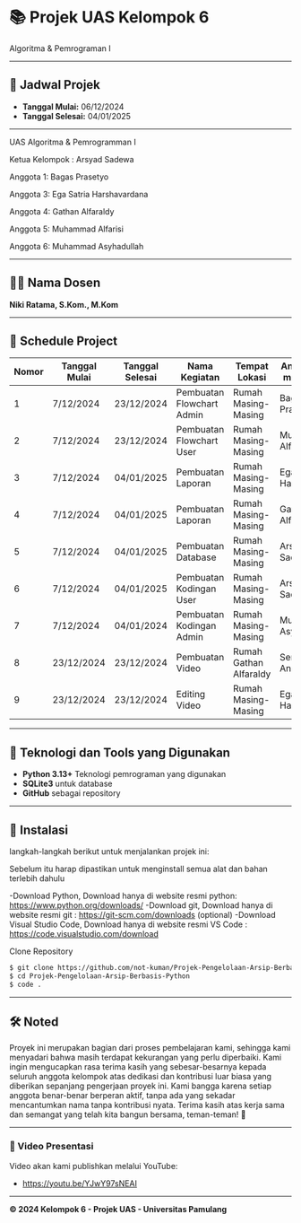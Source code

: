 # 📚 Projek UAS Kelompok 6 
 Algoritma & Pemrograman I

---

## 📅 Jadwal Projek
- **Tanggal Mulai:** 06/12/2024  
- **Tanggal Selesai:**  04/01/2025

---
UAS Algoritma & Pemrogramman I

Ketua Kelompok : Arsyad Sadewa 

Anggota 1: Bagas Prasetyo 

Anggota 3: Ega Satria Harshavardana 

Anggota 4: Gathan Alfaraldy 

Anggota 5: Muhammad Alfarisi 

Anggota 6: Muhammad Asyhadullah 

---

## 👨‍🏫 Nama Dosen
**Niki Ratama, S.Kom., M.Kom**

---

## 👥 Schedule Project

|Nomor |Tanggal Mulai |Tanggal Selesai|        Nama Kegiatan         |      Tempat Lokasi    |Anggota yang mengerjakan| 
|   -  |     -        |      -        |          -                   |          -            |           -            | 
|   1  |7/12/2024     |23/12/2024     |Pembuatan Flowchart Admin     |Rumah Masing- Masing   |     Bagas Prasetyo     | 
|   2  |7/12/2024     |23/12/2024     |Pembuatan Flowchart User      |Rumah Masing- Masing   |    Muhammad Alfarisi   | 
|   3  |7/12/2024     |04/01/2025     |Pembuatan Laporan             |Rumah Masing- Masing   |Ega Satria Harshavardana| 
|   4  |7/12/2024     |04/01/2025     |Pembuatan Laporan             |Rumah Masing- Masing   |     Gathan Alfaraldy   | 
|   5  |7/12/2024     |04/01/2025     |Pembuatan Database            |Rumah Masing- Masing   |     Arsyad Sadewa      |  
|   6  |7/12/2024     |04/01/2025     |Pembuatan Kodingan User       |Rumah Masing- Masing   |     Arsyad Sadewa      | 
|   7  |7/12/2024     |04/01/2024     |Pembuatan Kodingan Admin      |Rumah Masing- Masing   |  Muhammad Asyhadullah  | 
|   8  |23/12/2024    |23/12/2024     |Pembuatan Video               |Rumah Gathan Alfaraldy |     Semua Anggota      | 
|   9  |23/12/2024    |23/12/2024     |Editing Video                 |Rumah Masing- Masing   |Ega Satria Harshavardan | 


---

## 🔧 Teknologi dan Tools yang Digunakan
- **Python 3.13+** Teknologi pemrograman yang digunakan
- **SQLite3** untuk database
- **GitHub** sebagai repository

---

## 🚀 Instalasi

langkah-langkah berikut untuk menjalankan projek ini:

Sebelum itu harap dipastikan untuk menginstall semua alat dan bahan terlebih dahulu

-Download Python, Download hanya di website resmi python: https://www.python.org/downloads/
-Download git, Download hanya di website resmi git : https://git-scm.com/downloads   (optional)
-Download Visual Studio Code, Download hanya di website resmi VS Code : https://code.visualstudio.com/download

Clone Repository
```bash
$ git clone https://github.com/not-kuman/Projek-Pengelolaan-Arsip-Berbasis-Python.git
$ cd Projek-Pengelolaan-Arsip-Berbasis-Python
$ code .
```

---

## 🛠️ Noted
Proyek ini merupakan bagian dari proses pembelajaran kami, sehingga kami menyadari bahwa masih terdapat kekurangan yang perlu diperbaiki. Kami ingin mengucapkan rasa terima kasih yang sebesar-besarnya kepada seluruh anggota kelompok atas dedikasi dan kontribusi luar biasa yang diberikan sepanjang pengerjaan proyek ini. Kami bangga karena setiap anggota benar-benar berperan aktif, tanpa ada yang sekadar mencantumkan nama tanpa kontribusi nyata. Terima kasih atas kerja sama dan semangat yang telah kita bangun bersama, teman-teman! 🌟

---

### 🎥 Video Presentasi
Video akan kami publishkan melalui YouTube:
- https://youtu.be/YJwY97sNEAI

---
**© 2024 Kelompok 6 - Projek UAS - Universitas Pamulang**